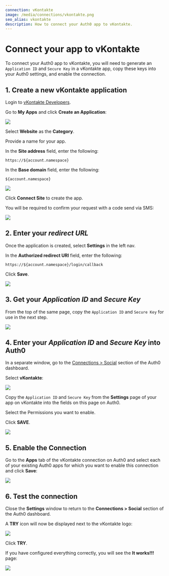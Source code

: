 ```yaml
---
connection: vKontakte
image: /media/connections/vkontakte.png
seo_alias: vkontakte
description: How to connect your Auth0 app to vKontakte.
---
```


# Connect your app to vKontakte

To connect your Auth0 app to vKontakte, you will need to generate an `Application ID` and `Secure Key` in a vKontakte app, copy these keys into your Auth0 settings, and enable the connection.


## 1. Create a new vKontakte application

Login to [vKontakte Developers](https://new.vk.com/dev). 

Go to **My Apps** and click **Create an Application**:

![](/media/articles/connections/social/vkontakte/vkontakte-login.png)

Select **Website** as the **Category**. 

Provide a name for your app.

In the **Site address** field, enter the following:

`https://${account.namespace}`

In the **Base domain** field, enter the following:

`${account.namespace}`

![](/media/articles/connections/social/vkontakte/vkontakte-create-app.png)

Click **Connect Site** to create the app.

You will be required to confirm your request with a code send via SMS:

![](/media/articles/connections/social/vkontakte/vkontakte-validate-create-app.png)


## 2. Enter your *redirect URL*

Once the application is created, select **Settings** in the left nav.

In the **Authorized redirect URI** field, enter the following:

`https://${account.namespace}/login/callback`

Click **Save**.

![](/media/articles/connections/social/vkontakte/vkontakte-redirect.png)

## 3. Get your *Application ID* and *Secure Key*

From the top of the same page, copy the `Application ID` and `Secure Key` for use in the next step.

![](/media/articles/connections/social/vkontakte/vkontakte-keys.png)

## 4. Enter your *Application ID* and *Secure Key* into Auth0

In a separate window, go to the [Connections > Social](${uiURL}/#/connections/social) section of the Auth0 dashboard.

Select **vKontakte**:

![](/media/articles/connections/social/vkontakte/vkontakte-logo.png)

Copy the `Application ID` and `Secure Key` from the **Settings** page of your app on vKontakte into the fields on this page on Auth0.

Select the Permissions you want to enable.

Click **SAVE**.

![](/media/articles/connections/social/vkontakte/vkontakte-add-connection.png)

## 5. Enable the Connection

Go to the **Apps** tab of the vKontakte connection on Auth0 and select each of your existing Auth0 apps for which you want to enable this connection and click **Save**:

![](/media/articles/connections/social/vkontakte/vkontakte-add-apps.png)

## 6. Test the connection

Close the **Settings** window to return to the **Connections > Social** section of the Auth0 dashboard.

A **TRY** icon will now be displayed next to the vKontakte logo:

![](/media/articles/connections/social/vkontakte/vkontakte-try.png)

Click **TRY**.

If you have configured everything correctly, you will see the **It works!!!** page:

![](/media/articles/connections/social/vkontakte/vkontakte-works.png)
